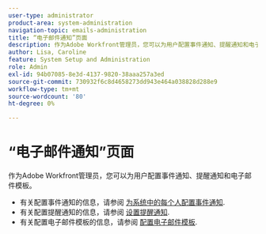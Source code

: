 ```yaml
---
user-type: administrator
product-area: system-administration
navigation-topic: emails-administration
title: “电子邮件通知”页面
description: 作为Adobe Workfront管理员，您可以为用户配置事件通知、提醒通知和电子邮件模板。
author: Lisa, Caroline
feature: System Setup and Administration
role: Admin
exl-id: 94b07085-8e3d-4137-9820-38aaa257a3ed
source-git-commit: 730932f6c8d4658273dd943e464a038828d288e9
workflow-type: tm+mt
source-wordcount: '80'
ht-degree: 0%

---
```


# “电子邮件通知”页面

作为Adobe Workfront管理员，您可以为用户配置事件通知、提醒通知和电子邮件模板。

* 有关配置事件通知的信息，请参阅 [为系统中的每个人配置事件通知](../../../administration-and-setup/manage-workfront/emails/configure-event-notifications-for-everyone-in-the-system.md).
* 有关配置提醒通知的信息，请参阅 [设置提醒通知](../../../administration-and-setup/manage-workfront/emails/set-up-reminder-notifications.md).
* 有关配置电子邮件模板的信息，请参阅 [配置电子邮件模板](../../../administration-and-setup/manage-workfront/emails/configure-email-templates.md).
